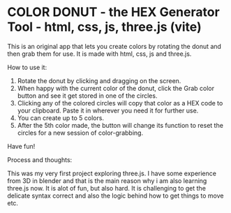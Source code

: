 # COLOR DONUT - the HEX Generator Tool - html, css, js, three.js (vite)

This is an original app that lets you create colors by rotating the donut and then grab them for use. It is made with html, css, js and three.js.

How to use it:

1. Rotate the donut by clicking and dragging on the screen.
2. When happy with the current color of the donut, click the Grab color button and see it get stored in one of the circles.
3. Clicking any of the colored circles will copy that color as a HEX code to your clipboard. Paste it in wherever you need it for further use.
4. You can create up to 5 colors.
5. After the 5th color made, the button will change its function to reset the circles for a new session of color-grabbing.

Have fun!

Process and thoughts:

This was my very first project exploring three.js.
I have some experience from 3D in blender and that is the main reason why i am also learning three.js now. It is alot of fun, but also hard.
It is challenging to get the delicate syntax correct and also the logic behind how to get things to move etc.
